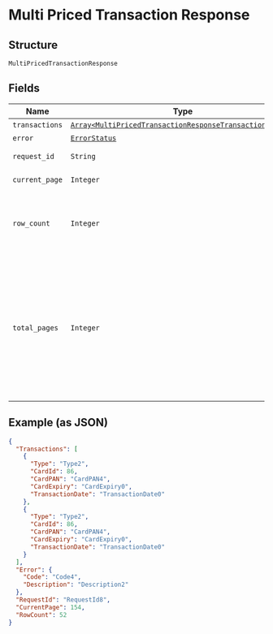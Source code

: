 
# Multi Priced Transaction Response

## Structure

`MultiPricedTransactionResponse`

## Fields

| Name | Type | Tags | Description |
|  --- | --- | --- | --- |
| `transactions` | [`Array<MultiPricedTransactionResponseTransactionsItems>`](../../doc/models/multi-priced-transaction-response-transactions-items.md) | Optional | - |
| `error` | [`ErrorStatus`](../../doc/models/error-status.md) | Optional | - |
| `request_id` | `String` | Optional | API Request Id |
| `current_page` | `Integer` | Optional | Current Page |
| `row_count` | `Integer` | Optional | Total row count matched for the given input criteria |
| `total_pages` | `Integer` | Optional | Calculated page count based on page size from the incoming API request and total number of rows matched for the given input criteria |

## Example (as JSON)

```json
{
  "Transactions": [
    {
      "Type": "Type2",
      "CardId": 86,
      "CardPAN": "CardPAN4",
      "CardExpiry": "CardExpiry0",
      "TransactionDate": "TransactionDate0"
    },
    {
      "Type": "Type2",
      "CardId": 86,
      "CardPAN": "CardPAN4",
      "CardExpiry": "CardExpiry0",
      "TransactionDate": "TransactionDate0"
    }
  ],
  "Error": {
    "Code": "Code4",
    "Description": "Description2"
  },
  "RequestId": "RequestId8",
  "CurrentPage": 154,
  "RowCount": 52
}
```

